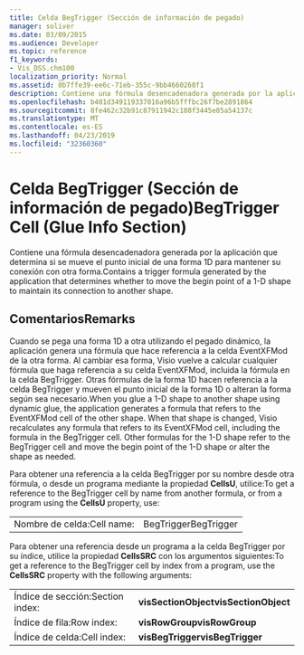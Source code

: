 ```yaml
---
title: Celda BegTrigger (Sección de información de pegado)
manager: soliver
ms.date: 03/09/2015
ms.audience: Developer
ms.topic: reference
f1_keywords:
- Vis_DSS.chm100
localization_priority: Normal
ms.assetid: 0b7ffe39-ee6c-71eb-355c-9bb4660260f1
description: Contiene una fórmula desencadenadora generada por la aplicación que determina si se mueve el punto inicial de una forma 1D para mantener su conexión con otra forma.
ms.openlocfilehash: b401d349119337016a96b5fffbc26f7be2891864
ms.sourcegitcommit: 8fe462c32b91c87911942c188f3445e85a54137c
ms.translationtype: MT
ms.contentlocale: es-ES
ms.lasthandoff: 04/23/2019
ms.locfileid: "32360360"
---
```

# <a name="begtrigger-cell-glue-info-section"></a><span data-ttu-id="74bc9-103">Celda BegTrigger (Sección de información de pegado)</span><span class="sxs-lookup"><span data-stu-id="74bc9-103">BegTrigger Cell (Glue Info Section)</span></span>

<span data-ttu-id="74bc9-104">Contiene una fórmula desencadenadora generada por la aplicación que determina si se mueve el punto inicial de una forma 1D para mantener su conexión con otra forma.</span><span class="sxs-lookup"><span data-stu-id="74bc9-104">Contains a trigger formula generated by the application that determines whether to move the begin point of a 1-D shape to maintain its connection to another shape.</span></span>
  
## <a name="remarks"></a><span data-ttu-id="74bc9-105">Comentarios</span><span class="sxs-lookup"><span data-stu-id="74bc9-105">Remarks</span></span>

<span data-ttu-id="74bc9-p101">Cuando se pega una forma 1D a otra utilizando el pegado dinámico, la aplicación genera una fórmula que hace referencia a la celda EventXFMod de la otra forma. Al cambiar esa forma, Visio vuelve a calcular cualquier fórmula que haga referencia a su celda EventXFMod, incluida la fórmula en la celda BegTrigger. Otras fórmulas de la forma 1D hacen referencia a la celda BegTrigger y mueven el punto inicial de la forma 1D o alteran la forma según sea necesario.</span><span class="sxs-lookup"><span data-stu-id="74bc9-p101">When you glue a 1-D shape to another shape using dynamic glue, the application generates a formula that refers to the EventXFMod cell of the other shape. When that shape is changed, Visio recalculates any formula that refers to its EventXFMod cell, including the formula in the BegTrigger cell. Other formulas for the 1-D shape refer to the BegTrigger cell and move the begin point of the 1-D shape or alter the shape as needed.</span></span>
  
<span data-ttu-id="74bc9-109">Para obtener una referencia a la celda BegTrigger por su nombre desde otra fórmula, o desde un programa mediante la propiedad **CellsU**, utilice:</span><span class="sxs-lookup"><span data-stu-id="74bc9-109">To get a reference to the BegTrigger cell by name from another formula, or from a program using the **CellsU** property, use:</span></span> 
  
|||
|:-----|:-----|
| <span data-ttu-id="74bc9-110">Nombre de celda:</span><span class="sxs-lookup"><span data-stu-id="74bc9-110">Cell name:</span></span>  <br/> | <span data-ttu-id="74bc9-111">BegTrigger</span><span class="sxs-lookup"><span data-stu-id="74bc9-111">BegTrigger</span></span>  <br/> |
   
<span data-ttu-id="74bc9-112">Para obtener una referencia desde un programa a la celda BegTrigger por su índice, utilice la propiedad **CellsSRC** con los argumentos siguientes:</span><span class="sxs-lookup"><span data-stu-id="74bc9-112">To get a reference to the BegTrigger cell by index from a program, use the **CellsSRC** property with the following arguments:</span></span> 
  
|||
|:-----|:-----|
| <span data-ttu-id="74bc9-113">Índice de sección:</span><span class="sxs-lookup"><span data-stu-id="74bc9-113">Section index:</span></span>  <br/> |<span data-ttu-id="74bc9-114">**visSectionObject**</span><span class="sxs-lookup"><span data-stu-id="74bc9-114">**visSectionObject**</span></span> <br/> |
| <span data-ttu-id="74bc9-115">Índice de fila:</span><span class="sxs-lookup"><span data-stu-id="74bc9-115">Row index:</span></span>  <br/> |<span data-ttu-id="74bc9-116">**visRowGroup**</span><span class="sxs-lookup"><span data-stu-id="74bc9-116">**visRowGroup**</span></span> <br/> |
| <span data-ttu-id="74bc9-117">Índice de celda:</span><span class="sxs-lookup"><span data-stu-id="74bc9-117">Cell index:</span></span>  <br/> |<span data-ttu-id="74bc9-118">**visBegTrigger**</span><span class="sxs-lookup"><span data-stu-id="74bc9-118">**visBegTrigger**</span></span> <br/> |
   

